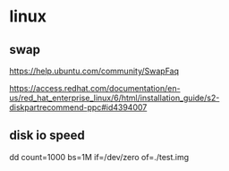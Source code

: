 # linux

## swap

https://help.ubuntu.com/community/SwapFaq

https://access.redhat.com/documentation/en-us/red_hat_enterprise_linux/6/html/installation_guide/s2-diskpartrecommend-ppc#id4394007

## disk io speed
dd count=1000 bs=1M if=/dev/zero of=./test.img
